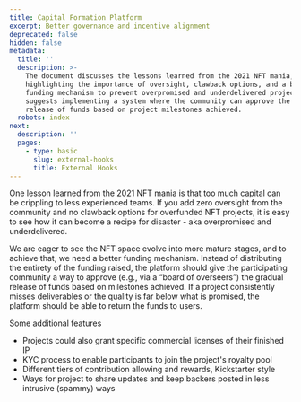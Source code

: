 ```yaml
---
title: Capital Formation Platform
excerpt: Better governance and incentive alignment
deprecated: false
hidden: false
metadata:
  title: ''
  description: >-
    The document discusses the lessons learned from the 2021 NFT mania,
    highlighting the importance of oversight, clawback options, and a better
    funding mechanism to prevent overpromised and underdelivered projects. It
    suggests implementing a system where the community can approve the gradual
    release of funds based on project milestones achieved.
  robots: index
next:
  description: ''
  pages:
    - type: basic
      slug: external-hooks
      title: External Hooks
---
```

One lesson learned from the 2021 NFT mania is that too much capital can be crippling to less experienced teams. If you add zero oversight from the community and no clawback options for overfunded NFT projects, it is easy to see how it can become a recipe for disaster - aka overpromised and underdelivered. 

We are eager to see the NFT space evolve into more mature stages, and to achieve that, we need a better funding mechanism. Instead of distributing the entirety of the funding raised, the platform should give the participating community a way to approve (e.g., via a “board of overseers”) the gradual release of funds based on milestones achieved. If a project consistently misses deliverables or the quality is far below what is promised, the platform should be able to return the funds to users.

Some additional features

* Projects could also grant specific commercial licenses of their finished IP
* KYC process to enable participants to join the project's royalty pool
* Different tiers of contribution allowing and rewards, Kickstarter style
* Ways for project to share updates and keep backers posted in less intrusive (spammy) ways
